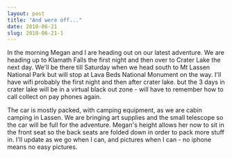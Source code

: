 ```yaml
---
layout: post
title: "And were off..."
date: 2010-06-21
slug: 2010-06-21-1
---
```


In the morning Megan and I are heading out on our latest adventure.  We are heading up to Klamath Falls the first night and then over to Crater Lake the next day.  We&apos;ll be there till Saturday when we head south to Mt Lassen National Park but will stop at Lava Beds National Monument on the way.   I&apos;ll have wifi probably the first night and then after crater lake. but the 3 days in crater lake will be in a virtual black out zone - will have to remember how to call collect on pay phones again.

The car is mostly packed, with camping equipment, as we are cabin camping in Lassen.  We are bringing art supplies and the small telescope so the car will be full for the adventure.   Megan&apos;s height allows her now to sit in the front seat so the back seats are folded down in order to pack more stuff in. I&apos;ll update as we go when I can, and pictures when I can - no iphone means no easy pictures.<br />

